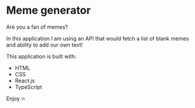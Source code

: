 # Meme generator

Are you a fan of memes?

In this application I am using an API that would fetch a list of blank memes and ability to add our own text!

This application is built with:
- HTML
- CSS
- React.js
- TypeScript

Enjoy 🔥